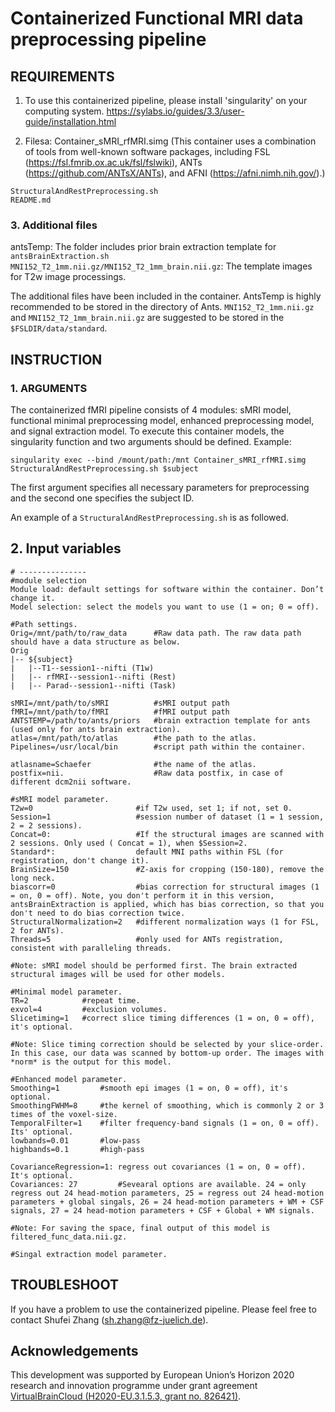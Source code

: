 # Containerized Functional MRI data preprocessing pipeline

## REQUIREMENTS

1. To use this containerized pipeline, please install 'singularity' on your computing system. https://sylabs.io/guides/3.3/user-guide/installation.html

2. Filesa: Container_sMRI_rfMRI.simg (This container uses a combination of tools from well-known software packages, including FSL (https://fsl.fmrib.ox.ac.uk/fsl/fslwiki), ANTs (https://github.com/ANTsX/ANTs), and AFNI (https://afni.nimh.nih.gov/).) 

```
StructuralAndRestPreprocessing.sh
README.md
```

### 3. Additional files

antsTemp: The folder includes prior brain extraction template for `antsBrainExtraction.sh
MNI152_T2_1mm.nii.gz/MNI152_T2_1mm_brain.nii.gz`: The template images for T2w image processings.

The additional files have been included in the container. AntsTemp is highly recommended to be stored in the directory of Ants. `MNI152_T2_1mm.nii.gz` and `MNI152_T2_1mm_brain.nii.gz` are suggested to be stored in the `$FSLDIR/data/standard`.


## INSTRUCTION

### 1. ARGUMENTS

The containerized fMRI pipeline consists of 4 modules: sMRI model, functional minimal preprocessing model, enhanced preprocessing model, and signal extraction model.
To execute this container models, the singularity function and two arguments should be defined.
Example:


    singularity exec --bind /mount/path:/mnt Container_sMRI_rfMRI.simg StructuralAndRestPreprocessing.sh $subject

The first argument specifies all necessary parameters for preprocessing and the second one specifies the subject ID.

An example of a `StructuralAndRestPreprocessing.sh` is as followed.

## 2. Input variables

    # ---------------
    #module selection
    Module load: default settings for software within the container. Don’t change it.
    Model selection: select the models you want to use (1 = on; 0 = off).

    #Path settings. 
    Orig=/mnt/path/to/raw_data      #Raw data path. The raw data path should have a data structure as below.
    Orig
    |-- ${subject}
    |   |--T1--session1--nifti (T1w) 
    |   |-- rfMRI--session1--nifti (Rest)
    |   |-- Parad--session1--nifti (Task)

    sMRI=/mnt/path/to/sMRI          #sMRI output path
    fMRI=/mnt/path/to/fMRI          #fMRI output path
    ANTSTEMP=/path/to/ants/priors   #brain extraction template for ants (used only for ants brain extraction).
    atlas=/mnt/path/to/atlas        #the path to the atlas.
    Pipelines=/usr/local/bin        #script path within the container.

    atlasname=Schaefer              #the name of the atlas.
    postfix=nii.                    #Raw data postfix, in case of different dcm2nii software.

    #sMRI model parameter.
    T2w=0                       #if T2w used, set 1; if not, set 0.
    Session=1                   #session number of dataset (1 = 1 session, 2 = 2 sessions).
    Concat=0:                   #If the structural images are scanned with 2 sessions. Only used ( Concat = 1), when $Session=2.
    Standard*:                  default MNI paths within FSL (for registration, don't change it).
    BrainSize=150               #Z-axis for cropping (150-180), remove the long neck.
    biascorr=0                  #bias correction for structural images (1 = on, 0 = off). Note, you don't perform it in this version, antsBrainExtraction is applied, which has bias correction, so that you don't need to do bias correction twice.
    StructuralNormalization=2   #different normalization ways (1 for FSL, 2 for ANTs).
    Threads=5                   #only used for ANTs registration, consistent with paralleling threads.

    #Note: sMRI model should be performed first. The brain extracted structural images will be used for other models.

    #Minimal model parameter. 
    TR=2            #repeat time.
    exvol=4         #exclusion volumes. 
    Slicetiming=1   #correct slice timing differences (1 = on, 0 = off), it's optional.

    #Note: Slice timing correction should be selected by your slice-order. In this case, our data was scanned by bottom-up order. The images with *norm* is the output for this model.

    #Enhanced model parameter. 
    Smoothing=1         #smooth epi images (1 = on, 0 = off), it's optional. 
    SmoothingFWHM=8     #the kernel of smoothing, which is commonly 2 or 3 times of the voxel-size. 
    TemporalFilter=1    #filter frequency-band signals (1 = on, 0 = off). Its' optional.
    lowbands=0.01       #low-pass
    highbands=0.1       #high-pass

    CovarianceRegression=1: regress out covariances (1 = on, 0 = off). It's optional.
    Covariances: 27         #Sevearal options are available. 24 = only regress out 24 head-motion parameters, 25 = regress out 24 head-motion parameters + global singals, 26 = 24 head-motion parameters + WM + CSF signals, 27 = 24 head-motion parameters + CSF + Global + WM signals.

    #Note: For saving the space, final output of this model is filtered_func_data.nii.gz. 

    #Singal extraction model parameter.


## TROUBLESHOOT

If you have a problem to use the containerized pipeline. Please feel free to contact Shufei Zhang (sh.zhang@fz-juelich.de).

## Acknowledgements

This development was supported by European Union’s Horizon 2020 research and
innovation programme under grant agreement [VirtualBrainCloud
(H2020-EU.3.1.5.3, grant no.
826421)](https://cordis.europa.eu/project/id/826421).
